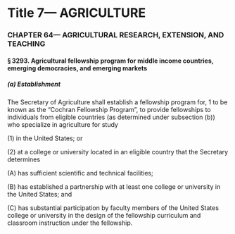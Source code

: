 
# Title 7— AGRICULTURE
### CHAPTER 64— AGRICULTURAL RESEARCH, EXTENSION, AND TEACHING
#### § 3293. Agricultural fellowship program for middle income countries, emerging democracies, and emerging markets
##### (a) Establishment

The Secretary of Agriculture shall establish a fellowship program for, 1 to be known as the “Cochran Fellowship Program”, to provide fellowships to individuals from eligible countries (as determined under subsection (b)) who specialize in agriculture for study

(1) in the United States; or

(2) at a college or university located in an eligible country that the Secretary determines

(A) has sufficient scientific and technical facilities;

(B) has established a partnership with at least one college or university in the United States; and

(C) has substantial participation by faculty members of the United States college or university in the design of the fellowship curriculum and classroom instruction under the fellowship.
